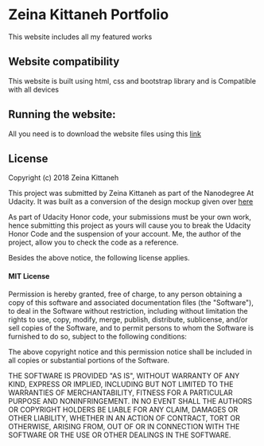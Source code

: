 # Zeina Kittaneh Portfolio
This website includes all my featured works

## Website compatibility

This website is built using html, css and bootstrap library and is Compatible with all devices

## Running the website:
All you need is to download the website files using this [link](https://github.com/ZeinaKittaneh/portfolio/tree/master/portfolio_website)

## License

Copyright (c) 2018 Zeina Kittaneh

This project was submitted by Zeina Kittaneh as part of the Nanodegree At Udacity.
It was built as a conversion of the design mockup given over [here](https://d17h27t6h515a5.cloudfront.net/topher/2017/November/5a136147_design-mockup-portfolio/design-mockup-portfolio.pdf)

As part of Udacity Honor code, your submissions must be your own work, hence
submitting this project as yours will cause you to break the Udacity Honor Code
and the suspension of your account. Me, the author of the project, allow you to check the code as a reference.

Besides the above notice, the following license applies.

#### MIT License

Permission is hereby granted, free of charge, to any person obtaining a copy
of this software and associated documentation files (the "Software"), to deal
in the Software without restriction, including without limitation the rights
to use, copy, modify, merge, publish, distribute, sublicense, and/or sell
copies of the Software, and to permit persons to whom the Software is
furnished to do so, subject to the following conditions:

The above copyright notice and this permission notice shall be included in all
copies or substantial portions of the Software.

THE SOFTWARE IS PROVIDED "AS IS", WITHOUT WARRANTY OF ANY KIND, EXPRESS OR
IMPLIED, INCLUDING BUT NOT LIMITED TO THE WARRANTIES OF MERCHANTABILITY,
FITNESS FOR A PARTICULAR PURPOSE AND NONINFRINGEMENT. IN NO EVENT SHALL THE
AUTHORS OR COPYRIGHT HOLDERS BE LIABLE FOR ANY CLAIM, DAMAGES OR OTHER
LIABILITY, WHETHER IN AN ACTION OF CONTRACT, TORT OR OTHERWISE, ARISING FROM,
OUT OF OR IN CONNECTION WITH THE SOFTWARE OR THE USE OR OTHER DEALINGS IN THE
SOFTWARE.
